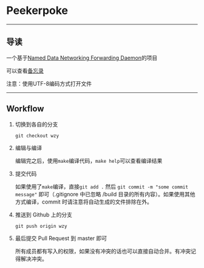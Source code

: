# Peekerpoke

----------

## 导读

一个基于[Named Data Networking Forwarding Daemon](http://named-data.net/doc/NFD/current/)的项目

可以查看[备忘录](https://github.com/Wsine/Peekerpoke/wiki)

注意：使用UTF-8编码方式打开文件

----------

## Workflow

1. 切换到各自的分支

	`git checkout wzy`

2. 编辑与编译

	编辑完之后，使用`make`编译代码，`make help`可以查看编译结果

3. 提交代码

	如果使用了`make`编译，直接`git add .` 然后 `git commit -m "some commit message"` 即可（.gitignore 中已忽略 /build 目录的所有内容）。如果使用其他方式编译，commit 时请注意将自动生成的文件排除在外。

4. 推送到 Github 上的分支
	
	`git push origin wzy`

5. 最后提交 Pull Request 到 master 即可

	所有成员都有写入的权限，如果没有冲突的话也可以直接自动合并。有冲突记得解决冲突。